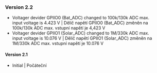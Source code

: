 ### Version 2.2
- Voltager devider GPIIO0 (Bat_ADC) changed to 100k/130k ADC max. input voltage is 4.423 V | Dělič napětí GPIIO0 (Bat_ADC) změněn na 100k/130k ADC max. vstupní napětí je 4,423 V
- Voltager devider GPIIO1 (Solar_ADC) changed to 1M/330k ADC max. input voltage is 10.076 V | Dělič napětí GPIIO1 (Solar_ADC) změněn na 1M/330k ADC max. vstupní napětí je 10.076 V
#### Version 2.1
- Initial | Počáteční